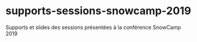# supports-sessions-snowcamp-2019
Supports et slides des sessions présentées à la conférence SnowCamp 2019
